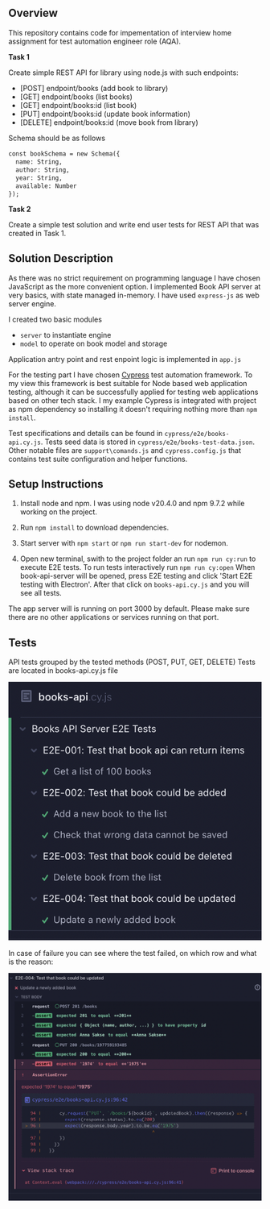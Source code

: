 ## Overview

This repository contains code for impementation of interview home assignment for test automation engineer role (AQA). 

**Task 1**

Create simple REST API for library using node.js with such endpoints:
- [POST] endpoint/books (add book to library)
- [GET] endpoint/books  (list books)
- [GET] endpoint/books:id (list book)
- [PUT] endpoint/books:id (update book information)
- [DELETE] endpoint/books:id (move book from library)

Schema should be as follows

```
const bookSchema = new Schema({
  name: String,
  author: String,
  year: String,
  available: Number
});
```

**Task 2**

Create a simple test solution and write end user tests for REST API that was created in Task 1.

## Solution Description

As there was no strict requirement on programming language I have chosen JavaScript as the more convenient option. I implemented Book API server at very basics, with state managed in-memory. I have used `express-js` as web server engine. 

I created two basic modules

- `server` to instantiate engine
- `model` to operate on book model and storage

Application antry point and rest enpoint logic is implemented in `app.js`

For the testing part I have chosen [Cypress](https://www.cypress.io) test automation framework. To my view this framework is best suitable for Node based web application testing, although it can be successfully applied for testing web applications based on other tech stack. I my example Cypress is integrated with project as npm dependency so installing it doesn't requiring nothing more than `npm install`.

Test specifications and details can be found in `cypress/e2e/books-api.cy.js`. Tests seed data is stored in `cypress/e2e/books-test-data.json`. Other notable files are `support\comands.js` and `cypress.config.js` that contains test suite configuration and helper functions. 

## Setup Instructions

1. Install node and npm. I was using node v20.4.0 and npm 9.7.2 while working on the project.

2. Run `npm install` to download dependencies.

3. Start server with `npm start` or `npm run start-dev` for nodemon.

4. Open new terminal, swith to the project folder an run `npm run cy:run` to execute E2E tests. To run tests interactively run `npm run cy:open`
When book-api-server will be opened, press E2E testing and click 'Start E2E testing with Electron'. After that click on `books-api.cy.js` and you will see all tests.

The app server will is running on port 3000 by default. Please make sure there are no other applications or services running on that port. 

## Tests

API tests grouped by the tested methods (POST, PUT, GET, DELETE)
Tests are located in books-api.cy.js file

![E2E Tests](/e2e-tests.png)

In case of failure you can see where the test failed, on which row and what is the reason:

![E2E Test Failure](/e2e-test-failure.png)
